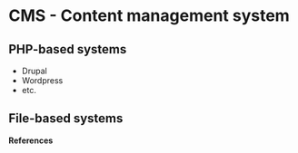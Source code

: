 # CMS - Content management system

## PHP-based systems
* Drupal
* Wordpress
* etc.

## File-based systems

**References**
